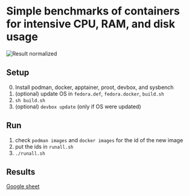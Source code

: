 # Simple benchmarks of containers for intensive CPU, RAM, and disk usage

![Result normalized](https://docs.google.com/spreadsheets/d/e/2PACX-1vSLrwS1zMdzptNu5IUR93nNMfDCpUqBRsSorYYYFlGc7h5VseIhifaphXkaQmQxb09wN9olZlCEmo1J/pubchart?oid=42874494&format=image)

## Setup
0. Install podman, docker, apptainer, proot, devbox, and sysbench
1. (optional) update OS in `fedora.def`, `fedora.docker`, `build.sh`
2. `sh build.sh`
3. (optional) `devbox update` (only if OS were updated)

## Run
1. check `podman images` and `docker images` for the id of the new image
2. put the ids in `runall.sh`
3. `./runall.sh`

## Results
[Google sheet](https://docs.google.com/spreadsheets/d/1L7QYoD_QgGZa2FRbhBajj5-MhussEHhv0LMBfpu5sYY/edit?usp=sharing)

